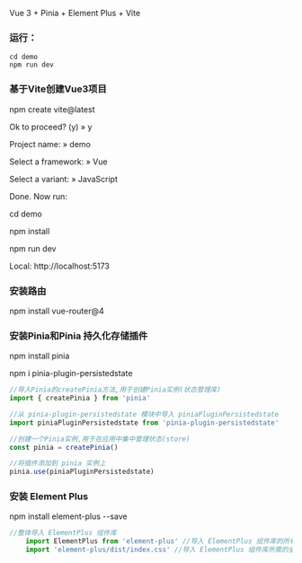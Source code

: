 Vue 3 + Pinia + Element Plus + Vite



### 运行：

```
cd demo
npm run dev
```



### 基于Vite创建Vue3项目

npm create vite@latest



Ok to proceed? (y) » y

Project name: » demo

Select a framework: » Vue

Select a variant: » JavaScript



Done. Now run:

cd demo

npm install

npm run dev

Local: http://localhost:5173



### 安装路由

npm install vue-router@4



### 安装Pinia和Pinia 持久化存储插件

npm install pinia

npm i pinia-plugin-persistedstate

```javascript
//导入Pinia的createPinia方法,用于创建Pinia实例(状态管理库)
import { createPinia } from 'pinia'

//从 pinia-plugin-persistedstate 模块中导入 piniaPluginPersistedstate
import piniaPluginPersistedstate from 'pinia-plugin-persistedstate'

//创建一个Pinia实例,用于在应用中集中管理状态(store)
const pinia = createPinia()

//将插件添加到 pinia 实例上
pinia.use(piniaPluginPersistedstate)
```



### 安装 Element Plus

npm install element-plus --save

```javascript
//整体导入 ElementPlus 组件库
	import ElementPlus from 'element-plus' //导入 ElementPlus 组件库的所有模块和功能 
	import 'element-plus/dist/index.css' //导入 ElementPlus 组件库所需的全局 CSS 样式
```
